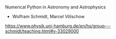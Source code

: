 Numerical Python in Astronomy and Astrophysics
- Wolfram Schmidt, Marcel Völschow

https://www.physik.uni-hamburg.de/en/hs/group---schmidt/teaching.html#v-33029000